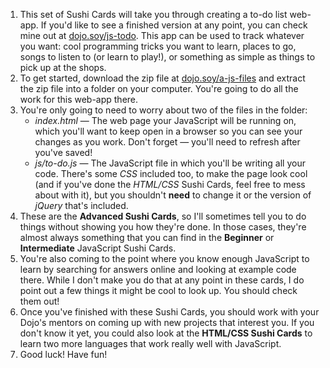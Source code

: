 1. This set of Sushi Cards will take you through creating a to-do list web-app. If you'd like to see a finished version at any point, you can check mine out at [dojo.soy/js-todo](http://dojo.soy/js-todo). This app can be used to track whatever you want: cool programming tricks you want to learn, places to go, songs to listen to (or learn to play!), or something as simple as things to pick up at the shops.
2. To get started, download the zip file at [dojo.soy/a-js-files](http://dojo.soy/a-js-files) and extract the zip file into a folder on your computer. You're going to do all the work for this web-app there.
3. You're only going to need to worry about two of the files in the folder:
    * *index.html* — The web page your JavaScript will be running on, which you'll want to keep open in a browser so you can see your changes as you work. Don't forget — you'll need to refresh after you've saved!
    * *js/to-do.js* — The JavaScript file in which you'll be writing all your code.
    There's some *CSS* included too, to make the page look cool (and if you've done the *HTML/CSS* Sushi Cards, feel free to mess about with it), but you shouldn't **need** to change it or the version of *jQuery* that's included.
4. These are the **Advanced Sushi Cards**, so I'll sometimes tell you to do things without showing you how they're done. In those cases, they're almost always something that you can find in the **Beginner** or **Intermediate** JavaScript Sushi Cards.
5. You're also coming to the point where you know enough JavaScript to learn by searching for answers online and looking at example code there. While I don't make you do that at any point in these cards, I do point out a few things it might be cool to look up. You should check them out!
6. Once you've finished with these Sushi Cards, you should work with your Dojo's mentors on coming up with new projects that interest you. If you don't know it yet, you could also look at the **HTML/CSS Sushi Cards** to learn two more languages that work really well with JavaScript.
7. Good luck! Have fun!
